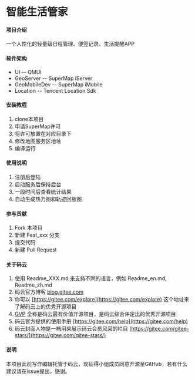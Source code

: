 # 智能生活管家

#### 项目介绍
一个人性化的轻量级日程管理、便签记录、生活提醒APP

#### 软件架构
- UI -- QMUI
- GeoServer -- SuperMap iServer
- GeoMobileDev -- SuperMap iMobile
- Location -- Tencent Location Sdk


#### 安装教程
1. clone本项目
2. 申请SuperMap许可
3. 将许可放置在对应目录下
4. 修改地图服务区地址
5. 编译运行

#### 使用说明
1. 注册后登陆
2. 启动服务后保持后台
3. 一段时间后查看统计结果
4. 自动生成热力图和轨迹回放图

#### 参与贡献

1. Fork 本项目
2. 新建 Feat_xxx 分支
3. 提交代码
4. 新建 Pull Request


#### 关于码云

1. 使用 Readme\_XXX.md 来支持不同的语言，例如 Readme\_en.md, Readme\_zh.md
2. 码云官方博客 [blog.gitee.com](https://blog.gitee.com)
3. 你可以 [https://gitee.com/explore](https://gitee.com/explore) 这个地址来了解码云上的优秀开源项目
4. [GVP](https://gitee.com/gvp) 全称是码云最有价值开源项目，是码云综合评定出的优秀开源项目
5. 码云官方提供的使用手册 [https://gitee.com/help](https://gitee.com/help)
6. 码云封面人物是一档用来展示码云会员风采的栏目 [https://gitee.com/gitee-stars/](https://gitee.com/gitee-stars/)


#### 说明
本项目此前写作编辑托管于码云，现征得小组成员同意开源至GitHub，若有什么建议请在issue提出，感谢。
